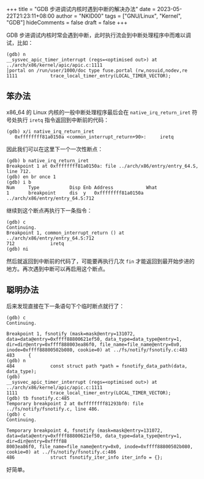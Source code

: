 +++
title = "GDB 步进调试内核时遇到中断的解决办法"
date = 2023-05-22T21:23:11+08:00
author = "NKID00"
tags = ["GNU/Linux", "Kernel", "GDB"]
hideComments = false
draft = false
+++

GDB 步进调试内核时常会遇到中断，此时执行流会到中断处理程序中而难以调试，比如：

```
(gdb) n
__sysvec_apic_timer_interrupt (regs=<optimised out>) at ../arch/x86/kernel/apic/apic.c:1111                                                      │portal on /run/user/1000/doc type fuse.portal (rw,nosuid,nodev,re
1111            trace_local_timer_entry(LOCAL_TIMER_VECTOR);
```

## 笨办法

x86_64 的 Linux 内核的一般中断处理程序最后会在 `native_irq_return_iret` 符号处执行 `iretq` 指令返回到中断前的代码：

```
(gdb) x/i native_irq_return_iret
   0xffffffff81a0150a <common_interrupt_return+90>:     iretq
```

因此我们可以在这里下一个一次性断点：

```
(gdb) b native_irq_return_iret
Breakpoint 1 at 0xffffffff81a0150a: file ../arch/x86/entry/entry_64.S, line 712.
(gdb) en br once 1
(gdb) i b
Num     Type           Disp Enb Address            What
1       breakpoint     dis  y   0xffffffff81a0150a ../arch/x86/entry/entry_64.S:712
```

继续到这个断点再执行下一条指令：

```
(gdb) c
Continuing.
Breakpoint 1, common_interrupt_return () at ../arch/x86/entry/entry_64.S:712
712             iretq
(gdb) ni
```

然后就返回到中断前的代码了，可能要再执行几次 `fin` 才能返回到最开始步进的地方。再次遇到中断可以再启用这个断点。

## 聪明办法

后来发现直接在下一条语句下个临时断点就行了：

```
(gdb) c
Continuing.

Breakpoint 1, fsnotify (mask=mask@entry=131072, data=data@entry=0xffff88800621ef50, data_type=data_type@entry=1, dir=dir@entry=0xffff888003ea86f0, file_name=file_name@entry=0x0, inode=0xffff88800502b080, cookie=0) at ../fs/notify/fsnotify.c:483
483     {
(gdb) n
484             const struct path *path = fsnotify_data_path(data, data_type);
(gdb)
__sysvec_apic_timer_interrupt (regs=<optimised out>) at ../arch/x86/kernel/apic/apic.c:1111
1111            trace_local_timer_entry(LOCAL_TIMER_VECTOR);
(gdb) tb fsnotify.c:485
Temporary breakpoint 2 at 0xffffffff81293bf0: file ../fs/notify/fsnotify.c, line 486.
(gdb) c
Continuing.

Temporary breakpoint 4, fsnotify (mask=mask@entry=131072, data=data@entry=0xffff88800621ef50, data_type=data_type@entry=1, dir=dir@entry=0xffff88
8003ea86f0, file_name=file_name@entry=0x0, inode=0xffff88800502b080, cookie=0) at ../fs/notify/fsnotify.c:486
486             struct fsnotify_iter_info iter_info = {};
```

好简单。
